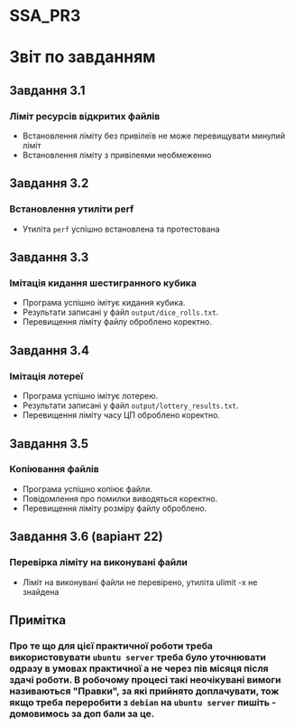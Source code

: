 # SSA_PR3

# Звіт по завданням

## Завдання 3.1

### Ліміт ресурсів відкритих файлів

- Встановлення ліміту без привілеїв не може перевищувати минулий ліміт
- Встановлення ліміту з привілеями необмеженно

## Завдання 3.2

### Встановлення утиліти perf

- Утиліта `perf` успішно встановлена та протестована

## Завдання 3.3

### Імітація кидання шестигранного кубика

- Програма успішно імітує кидання кубика.
- Результати записані у файл `output/dice_rolls.txt`.
- Перевищення ліміту файлу оброблено коректно.

## Завдання 3.4

### Імітація лотереї

- Програма успішно імітує лотерею.
- Результати записані у файл `output/lottery_results.txt`.
- Перевищення ліміту часу ЦП оброблено коректно.

## Завдання 3.5

### Копіювання файлів

- Програма успішно копіює файли.
- Повідомлення про помилки виводяться коректно.
- Перевищення ліміту розміру файлу оброблено.

## Завдання 3.6 (варіант 22)

### Перевірка ліміту на виконувані файли

- Ліміт на виконувані файли не перевірено, утиліта ulimit -x не знайдена

## Примітка

### Про те що для цієї практичної роботи треба використовувати `ubuntu server` треба було уточнювати одразу в умовах практичної а не через пів місяця після здачі роботи. В робочому процесі такі неочікувані вимоги називаються "Правки", за які прийнято доплачувати, тож якщо треба переробити з `debian` на `ubuntu server` пишіть - домовимось за доп бали за це.

